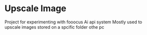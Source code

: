 # Upscale Image
Project for experimenting with fooocus Ai api system
Mostly used to upscale images stored on a spcific folder othe pc
